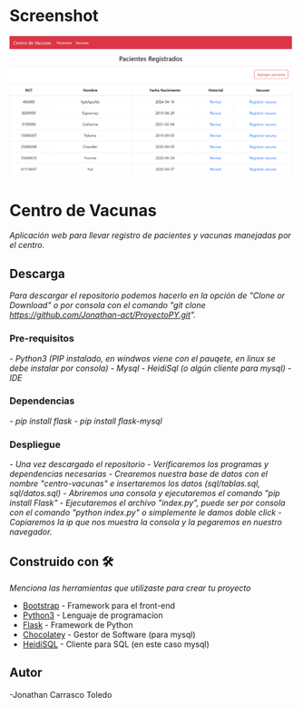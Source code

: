 # Screenshot
![](docs/preview.png)

# Centro de Vacunas

_Aplicación web para llevar registro de pacientes y vacunas manejadas por el centro._

## Descarga

_Para descargar el repositorio podemos hacerlo en la opción de "Clone or Download" o por consola con el comando "git clone https://github.com/Jonathan-act/ProyectoPY.git"._


### Pre-requisitos

_- Python3 (PIP instalado, en windwos viene con el pauqete, en linux se debe instalar por consola)_
_- Mysql_
_- HeidiSql (o algún cliente para mysql)_
_- IDE_


### Dependencias

_- pip install flask_
_- pip install flask-mysql_


### Despliegue

_- Una vez descargado el repositorio_
_- Verificaremos los programas y dependencias necesarias_
_- Crearemos nuestra base de datos con el nombre "centro-vacunas" e insertaremos los datos (sql/tablas.sql, sql/datos.sql)_
_- Abriremos una consola y ejecutaremos el comando "pip install Flask"_
_- Ejecutaremos el archivo "index.py", puede ser por consola con el comando "python index.py" o simplemente le damos doble click_
_- Copiaremos la ip que nos muestra la consola y la pegaremos en nuestro navegador._

## Construido con 🛠️

_Menciona las herramientas que utilizaste para crear tu proyecto_

* [Bootstrap](https://getbootstrap.com) - Framework para el front-end
* [Python3](https://www.python.org) - Lenguaje de programacíon
* [Flask](https://flask.palletsprojects.com/en/1.1.x/) - Framework de Python
* [Chocolatey](https://chocolatey.org) - Gestor de Software (para mysql)
* [HeidiSQL](https://www.heidisql.com) - Cliente para SQL (en este caso mysql)


## Autor

 -Jonathan Carrasco Toledo
